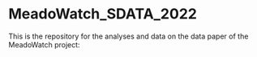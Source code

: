 # MeadoWatch_SDATA_2022
This is the repository for the analyses and data on the data paper of the MeadoWatch project:
